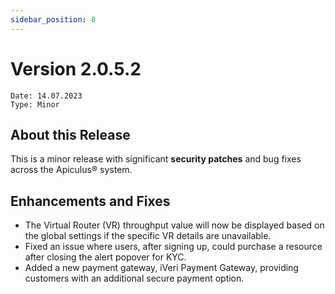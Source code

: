 ```yaml
---
sidebar_position: 8
---
```

# Version 2.0.5.2
```
Date: 14.07.2023
Type: Minor
```

## About this Release

This is a minor release with significant **security patches** and bug fixes across the Apiculus® system.

## Enhancements and Fixes

- The Virtual Router (VR) throughput value will now be displayed based on the global settings if the specific VR details are unavailable.
- Fixed an issue where users, after signing up, could purchase a resource after closing the alert popover for KYC.
- Added a new payment gateway, iVeri Payment Gateway, providing customers with an additional secure payment option.




